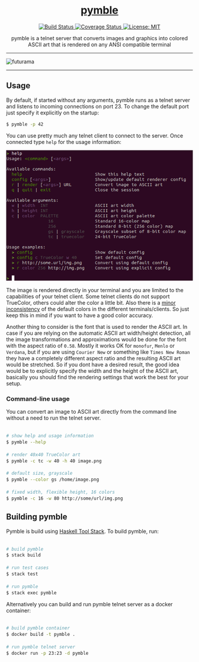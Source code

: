 <h1 align="center">
    <a href="https://github.com/weak-head/pymble">
        pymble
    </a>
</h1>

<p align="center">
    <a href="https://travis-ci.org/weak-head/pymble">
        <img alt="Build Status"
             src="https://travis-ci.org/weak-head/pymble.svg?branch=master">
    </a>
    <a href="https://coveralls.io/github/weak-head/pymble?branch=master">
        <img alt="Coverage Status"
             src="https://coveralls.io/repos/github/weak-head/pymble/badge.svg?branch=master">
    </a>
    <a href="https://github.com/weak-head/pymble/blob/master/LICENSE">
        <img alt="License: MIT"
             src="https://img.shields.io/badge/license-MIT-blue.svg">
    </a>
</p>

<p align="center">
  pymble is a telnet server that converts images and graphics into colored ASCII art that is rendered on any ANSI compatible terminal
</p>

<hr>

![futurama](/img/futurama.png)

<hr>

## Usage

By default, if started without any arguments, pymble runs as a telnet server and listens to incoming connections on port 23. To change the default port just specify it explicitly on the startup:

``` sh
$ pymble -p 42
```

You can use pretty much any telnet client to connect to the server. Once connected type `help` for the usage information:

![telnet-usage](/img/telnet-usage.png)

The image is rendered directly in your terminal and you are limited to the capabilities of your telnet client. Some telnet clients do not support TrueColor, others could alter the color a little bit. Also there is a [minor inconsistency](https://en.wikipedia.org/wiki/ANSI_escape_code#Colors) of the default colors in the different terminals/clients. So just keep this in mind if you want to have a good color accuracy.

Another thing to consider is the font that is used to render the ASCII art. In case if you are relying on the automatic ASCII art width/height detection, all the image transformations and approximations would be done for the font with the aspect ratio of `0.58`. Mostly it works OK for `monofur`, `Menlo` or `Verdana`, but if you are using `Courier New` or something like `Times New Roman` they have a completely different aspect ratio and the resulting ASCII art would be stretched. So if you dont have a desired result, the good idea would be to explicitly specify the width and the height of the ASCII art, basically you should find the rendering settings that work the best for your setup.

### Command-line usage

You can convert an image to ASCII art directly from the command line without a need to run the telnet server.

``` sh

# show help and usage information
$ pymble --help

# render 40x40 TrueColor art
$ pymble -c tc -w 40 -h 40 image.png

# default size, grayscale
$ pymble --color gs /home/image.png

# fixed width, flexible height, 16 colors
$ pymble -c 16 -w 80 http://some/url/img.png

```

## Building pymble

Pymble is build using [Haskell Tool Stack](haskellstack.org). To build pymble, run:

``` sh

# build pymble
$ stack build

# run test cases
$ stack test

# run pymble
$ stack exec pymble

```

Alternatively you can build and run pymble telnet server as a docker container:

``` sh

# build pymble container
$ docker build -t pymble .

# run pymble telnet server
$ docker run -p 23:23 -d pymble

```
